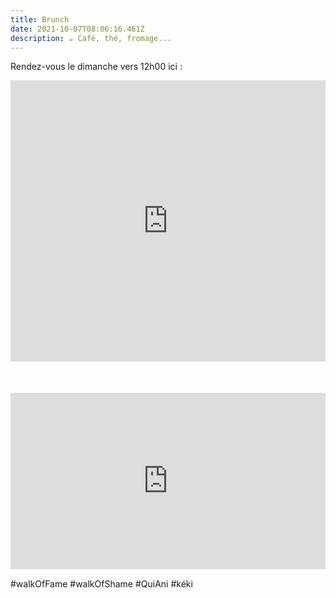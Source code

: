 ```yaml
---
title: Brunch
date: 2021-10-07T08:06:16.461Z
description: ☕ Café, thé, fromage...
---
```

Rendez-vous le dimanche vers 12h00 ici :

<div style="width:100%;height:500px;position:relative;">
<iframe src="https://www.google.com/maps/embed?pb=!1m14!1m8!1m3!1d11214.785996620809!2d5.9200506!3d45.3549385!3m2!1i1024!2i768!4f13.1!3m3!1m2!1s0x0%3A0x8e50c36c1c1d5011!2sGreen%20Bed%20%26%20SPA%20Escape%20natural%20Chartreuse!5e0!3m2!1sen!2sfr!4v1633594106301!5m2!1sen!2sfr" width="100%" height="450" style="border:0;margin:auto" allowfullscreen="" loading="lazy"></iframe></div>


<div style="width:100%;height:0;padding-bottom:56%;position:relative;"><iframe src="https://giphy.com/embed/cE9GVwn2mJwoSvScrI" width="100%" height="100%" style="position:absolute" frameBorder="0" class="giphy-embed" allowFullScreen></iframe></div>


#walkOfFame 
#walkOfShame 
#QuiAni
#kéki